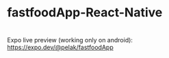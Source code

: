 ﻿# fastfoodApp-React-Native
#
Expo live preview (working only on android):
https://expo.dev/@pelak/fastfoodApp
